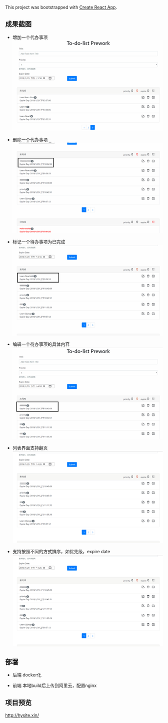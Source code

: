 This project was bootstrapped with [Create React App](https://github.com/facebook/create-react-app).

## 成果截图

* 增加一个代办事项 
![增加一个代办事项](./screenshot/addtodo.gif)

* 删除一个代办事项
![删除一个代办事项](./screenshot/deletetodo.gif)

* 标记一个待办事项为已完成
![标记一个待办事项为已完成](./screenshot/marktodo.gif)

* 编辑一个待办事项的具体内容
![编辑一个待办事项的具体内容](./screenshot/modifytodo.gif)

* 列表界面支持翻页
![列表界面支持翻页](./screenshot/pagetodo.gif)

* 支持按照不同的方式排序，如优先级，expire date
![支持按照不同的方式排序如优先级和expire-date](./screenshot/sorttodo.gif)

## 部署

* 后端
docker化

* 前端
本地build后上传到阿里云，配置nginx

## 项目预览

http://hysite.xin/